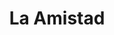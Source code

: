 ---
title: "La Amistad"
url: /ciudad-autonoma-de-buenos-aires/la-amistad-juramento/
shop: frutería
---
